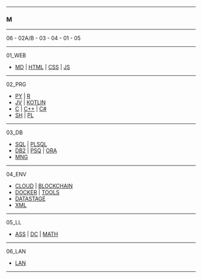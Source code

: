 
---

### M

---

06 - 02A/B - 03 - 04 - 01 - 05

---

01_WEB

- [MD](https://github.com/ttltrk/TTT/tree/master/MD/MD.md) | [HTML](https://github.com/ttltrk/TTT/tree/master/HTML/HTML_NAV.md) | [CSS](https://github.com/ttltrk/TTT/tree/master/CSS/CSS.md) | [JS](https://github.com/ttltrk/TTT/tree/master/JS/JS.md)

---

02_PRG

- [PY](https://github.com/ttltrk/TTT/tree/master/PY/PY.md) | [R](https://github.com/ttltrk/TTT/tree/master/R/R.md)
- [JV](https://github.com/ttltrk/TTT/tree/master/JV/JV.md) | [KOTLIN](https://github.com/ttltrk/TTT/tree/master/KOT/KOTLIN.md)
- [C](https://github.com/ttltrk/TTT/tree/master/C/C.md) | [C++](https://github.com/ttltrk/TTT/tree/master/C++/C++.md) | [C#](https://github.com/ttltrk/TTT/tree/master/C#/C#.md)
- [SH](https://github.com/ttltrk/TTT/tree/master/SH/SH.md) | [PL](https://github.com/ttltrk/TTT/tree/master/PL/PL.md)

---

03_DB

- [SQL](https://github.com/ttltrk/TTT/tree/master/SQL/SQL.md) | [PLSQL](https://github.com/ttltrk/TTT/tree/master/PLSQL/PSQL.md)
- [DB2](https://github.com/ttltrk/TTT/tree/master/DB2/DB2.md) | [PSQ](https://github.com/ttltrk/TTT/tree/master/PSQ/PSQ.md) | [ORA](https://github.com/ttltrk/TTT/tree/master/ORA/ORA.md)
- [MNG](https://github.com/ttltrk/TTT/tree/master/MNG/MNG.md)

---

04_ENV

- [CLOUD](https://github.com/ttltrk/TTT/tree/master/CLOUD/CLOUD.md) | [BLOCKCHAIN](https://github.com/ttltrk/TTT/tree/master/BLK/BLK.md)
- [DOCKER](https://github.com/ttltrk/TTT/tree/master/DO/DO.md) | [TOOLS](https://github.com/ttltrk/TTT/tree/master/TOOLS/TOOLS.md)
- [DATASTAGE](https://github.com/ttltrk/TTT/tree/master/DS/DS.md)
- [XML](https://github.com/ttltrk/TTT/tree/master/XML/XML.md)

---

05_LL

- [ASS](https://github.com/ttltrk/TTT/tree/master/ASS/ASS.md) | [DC](https://github.com/ttltrk/TTT/tree/master/DC/DC.md) | [MATH](https://github.com/ttltrk/TTT/tree/master/MATH/MATH.md)

---

06_LAN

- [LAN](https://github.com/ttltrk/TTT/tree/master/LAN/LAN.md)

---

